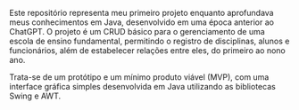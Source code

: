 Este repositório representa meu primeiro projeto enquanto aprofundava meus conhecimentos em Java, desenvolvido em uma época anterior ao ChatGPT. O projeto é um CRUD básico para o gerenciamento de uma escola de ensino fundamental, permitindo o registro de disciplinas, alunos e funcionários, além de estabelecer relações entre eles, do primeiro ao nono ano.

Trata-se de um protótipo e um mínimo produto viável (MVP), com uma interface gráfica simples desenvolvida em Java utilizando as bibliotecas Swing e AWT.
